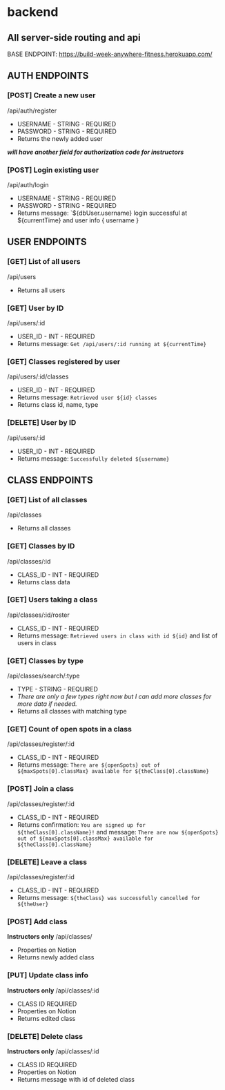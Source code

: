 # backend
## All server-side routing and api


BASE ENDPOINT: https://build-week-anywhere-fitness.herokuapp.com/

## **AUTH ENDPOINTS**

### [POST] Create a new user
/api/auth/register
* USERNAME - STRING - REQUIRED
* PASSWORD - STRING - REQUIRED
* Returns the newly added user

***will have another field for authorization code for instructors***

### [POST] Login existing user
/api/auth/login
* USERNAME - STRING - REQUIRED
* PASSWORD - STRING - REQUIRED
* Returns message: `${dbUser.username} login successful at ${currentTime} and user info { username }

## **USER ENDPOINTS**

### [GET] List of all users
/api/users
* Returns all users

### [GET] User by ID
/api/users/:id
* USER_ID - INT - REQUIRED
* Returns message: `Get /api/users/:id running at ${currentTime}`

### [GET] Classes registered by user
/api/users/:id/classes
* USER_ID - INT - REQUIRED
* Returns message: `Retrieved user ${id} classes`
* Returns class id, name, type

### [DELETE] User by ID
/api/users/:id
* USER_ID - INT - REQUIRED
* Returns message: `Successfully deleted ${username}`

## **CLASS ENDPOINTS**

### [GET] List of all classes
/api/classes
* Returns all classes

### [GET] Classes by ID
/api/classes/:id
* CLASS_ID - INT - REQUIRED
* Returns class data

### [GET] Users taking a class
/api/classes/:id/roster
* CLASS_ID - INT - REQUIRED
* Returns message: `Retrieved users in class with id ${id}` and list of users in class

### [GET] Classes by type
/api/classes/search/:type
* TYPE - STRING - REQUIRED
* *There are only a few types right now but I can add more classes for more data if needed.*
* Returns all classes with matching type

### [GET] Count of open spots in a class
/api/classes/register/:id
* CLASS_ID - INT - REQUIRED
* Returns message: `There are ${openSpots} out of ${maxSpots[0].classMax} available for ${theClass[0].className}`

### [POST] Join a class
/api/classes/register/:id
* CLASS_ID - INT - REQUIRED
* Returns confirmation: `You are signed up for ${theClass[0].className}!` and message: `There are now ${openSpots} out of ${maxSpots[0].classMax} available for ${theClass[0].className}`

### [DELETE] Leave a class
/api/classes/register/:id
* CLASS_ID - INT - REQUIRED
* Returns message: `${theClass} was successfully cancelled for ${theUser}`

### [POST] Add class
**Instructors only**
/api/classes/
* Properties on Notion
* Returns newly added class

### [PUT] Update class info
**Instructors only**
/api/classes/:id
* CLASS ID REQUIRED
* Properties on Notion
* Returns edited class

### [DELETE] Delete class
**Instructors only**
/api/classes/:id
* CLASS ID REQUIRED
* Properties on Notion
* Returns message with id of deleted class
